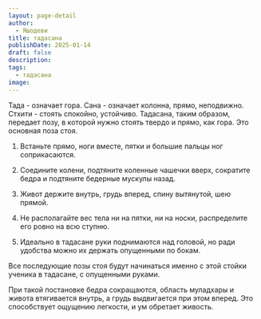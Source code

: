 ```yaml
---
layout: page-detail
author:
  - Яшодеви
title: тадасана
publishDate: 2025-01-14
draft: false
description: 
tags:
  - тадасана
image:
---
```

Тада - означает гора. Сана - означает колонна, прямо, неподвижно. Стхити - стоять спокойно, устойчиво. Тадасана, таким образом, передает позу, в которой нужно стоять твердо и прямо, как гора. Это основная поза стоя. 

1. Встаньте прямо, ноги вместе, пятки и большие пальцы ног соприкасаются. 

2. Соедините колени, подтяните коленные чашечки вверх, сократите бедра и подтяните бедерные мускулы назад. 

3. Живот держите внутрь, грудь вперед, спину вытянутой, шею прямой. 

4. Не располагайте вес тела ни на пятки, ни на носки, распределите его ровно на всю ступню. 

5. Идеально в тадасане руки поднимаются над головой, но ради удобства можно их держать опущенными по бокам. 

Все последующие позы стоя будут начинаться именно с этой стойки ученика в тадасане, с опущенными руками. 

При такой постановке бедра сокращаются, область муладхары и живота втягивается внутрь, а грудь выдвигается при этом вперед. Это способствует ощущению легкости, и ум обретает живость.